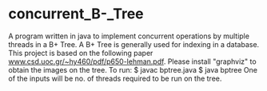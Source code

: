 # concurrent_B-_Tree
A program written in java to implement concurrent operations by multiple threads in a B+ Tree.
A B+ Tree is generally used for indexing in a database. This project is based on the following paper www.csd.uoc.gr/~hy460/pdf/p650-lehman.pdf. Please install "graphviz" to obtain the images on the tree.
To run:
	$ javac bptree.java
	$ java bptree
One of the inputs will be no. of threads required to be run on the tree.
